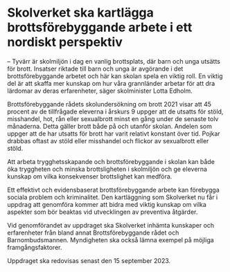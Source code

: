 # Skolverket ska kartlägga brottsförebyggande arbete i ett nordiskt perspektiv

– Tyvärr är skolmiljön i dag en vanlig brottsplats, där barn och unga utsätts för brott. Insatser riktade till barn och unga är avgörande i det brottsförebyggande arbetet och här kan skolan spela en viktig roll. En viktig del är att skaffa mer kunskap om hur våra grannländer arbetar för att dra lärdomar av deras erfarenheter, säger skolminister Lotta Edholm.

Brottsförebyggande rådets skolundersökning om brott 2021 visar att 45 procent av de tillfrågade eleverna i årskurs 9 uppger att de utsatts för stöld, misshandel, hot, rån eller sexualbrott minst en gång under de senaste tolv månaderna. Detta gäller brott både på och utanför skolan. Andelen som uppger att de har utsatts för brott har varit relativt konstant över tid. Pojkar drabbas oftast av stöld eller misshandel och flickor av sexualbrott eller stöld.

Att arbeta trygghetsskapande och brottsförebyggande i skolan kan både öka tryggheten och minska brottsligheten i skolmiljön och ge eleverna kunskap om vilka konsekvenser brottslighet kan medföra.

Ett effektivt och evidensbaserat brottsförebyggande arbete kan förebygga sociala problem och kriminalitet. Den kartläggning som Skolverket nu får i uppdrag att genomföra kommer att bidra med viktig kunskap om vilka aspekter som bör beaktas vid utvecklingen av preventiva åtgärder.

Vid genomförandet av uppdraget ska Skolverket inhämta kunskaper och erfarenheter från bland annat Brottsförebyggande rådet och Barnombudsmannen. Myndigheten ska också lämna exempel på möjliga framgångsfaktorer.

Uppdraget ska redovisas senast den 15 september 2023.
